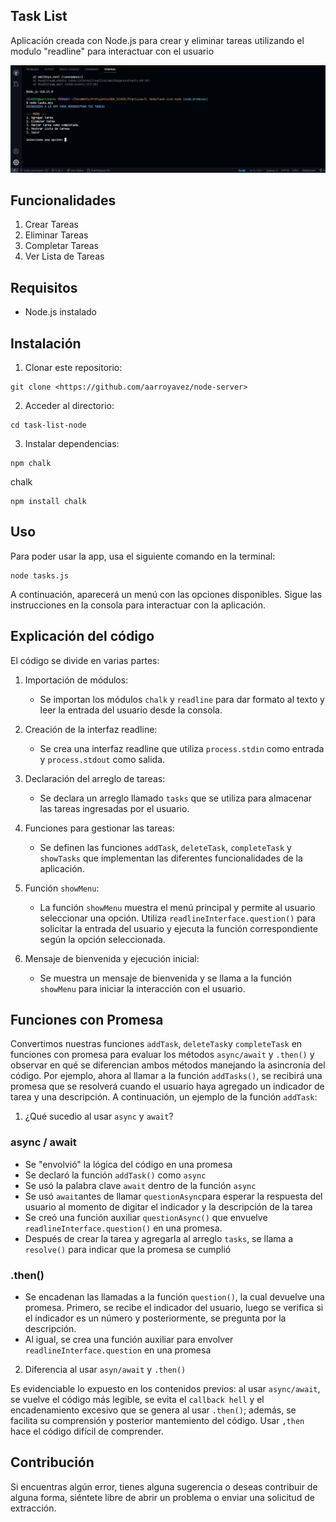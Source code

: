 ## Task  List ##

Aplicación creada con Node.js para crear y eliminar tareas utilizando el modulo "readline" para interactuar con el usuario

![menu-bienvenida](/images/menu-bienvenida.jpg)

## Funcionalidades 

1. Crear Tareas
2. Eliminar Tareas
3. Completar Tareas
4. Ver Lista de Tareas

## Requisitos 

- Node.js instalado

## Instalación

1. Clonar este repositorio:
``` 
git clone <https://github.com/aarroyavez/node-server>
``` 
2. Acceder al directorio:
```
cd task-list-node
```
3. Instalar dependencias:
```
npm chalk
```
chalk
```
npm install chalk
```
## Uso

Para poder usar la app, usa el siguiente comando en la terminal:
```
node tasks.js
```

A continuación, aparecerá un menú con las opciones disponibles. Sigue las instrucciones en la consola para interactuar con la aplicación.

## Explicación del código

El código se divide en varias partes:

1. Importación de módulos:
   - Se importan los módulos `chalk` y `readline` para dar formato al texto y leer la entrada del usuario desde la consola.

2. Creación de la interfaz readline:
   - Se crea una interfaz readline que utiliza `process.stdin` como entrada y `process.stdout` como salida.

3. Declaración del arreglo de tareas:
   - Se declara un arreglo llamado `tasks` que se utiliza para almacenar las tareas ingresadas por el usuario.

4. Funciones para gestionar las tareas:
   - Se definen las funciones `addTask`, `deleteTask`, `completeTask` y `showTasks` que implementan las diferentes funcionalidades de la aplicación.

5. Función `showMenu`:
   - La función `showMenu` muestra el menú principal y permite al usuario seleccionar una opción. Utiliza `readlineInterface.question()` para solicitar la entrada del usuario y ejecuta la función correspondiente según la opción seleccionada.

6. Mensaje de bienvenida y ejecución inicial:
   - Se muestra un mensaje de bienvenida y se llama a la función `showMenu` para iniciar la interacción con el usuario.

## Funciones con Promesa

Convertimos nuestras funciones `addTask`, `deleteTask`y `completeTask` en funciones con promesa para evaluar los métodos `async/await` y `.then()` y observar en qué se diferencian ambos métodos manejando la asincronía del código. Por ejemplo, ahora al llamar a la función `addTasks()`, se recibirá una promesa que se resolverá cuando el usuario haya agregado un indicador de tarea y una descripción.
A continuación, un ejemplo de la función `addTask`:

1. ¿Qué sucedio al usar `async` y `await`?

### async / await
- Se "envolvió" la lógica del código en una promesa
- Se declaró la función `addTask()` como `async`
- Se usó la palabra clave `await` dentro de la función `async`
- Se usó `await`antes de llamar `questionAsync`para esperar la respuesta del usuario al momento de digitar el indicador y la descripción de la tarea
- Se creó una función auxiliar `questionAsync()` que envuelve `readlineInterface.question()` en una promesa.
- Después de crear la tarea y agregarla al arreglo `tasks`, se llama a `resolve()` para indicar que la promesa se cumplió

### .then()
- Se encadenan las llamadas a la función `question()`, la cual devuelve una promesa. Primero, se recibe el indicador del usuario, luego se verifica si el indicador es un número y posteriormente, se pregunta por la descripción.
- Al igual, se crea una función auxiliar para envolver `readlineInterface.question` en una promesa

2. Diferencia al usar `asyn/await` y `.then()`

Es evidenciable lo expuesto en los contenidos previos: al usar `async/await`, se vuelve el código más legible, se evita el `callback hell` y el encadenamiento excesivo que se genera al usar `.then()`; además, se facilita su comprensión y posterior mantemiento del código. Usar `,then` hace el código difícil de comprender.


## Contribución

Si encuentras algún error, tienes alguna sugerencia o deseas contribuir de alguna forma, siéntete libre de abrir un problema o enviar una solicitud de extracción.






